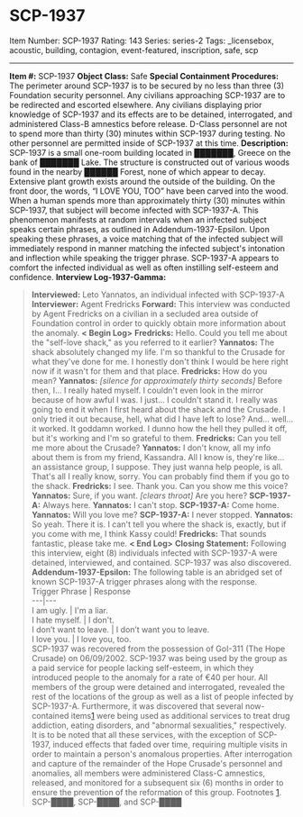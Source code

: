 # SCP-1937
Item Number: SCP-1937
Rating: 143
Series: series-2
Tags: _licensebox, acoustic, building, contagion, event-featured, inscription, safe, scp

---

**Item #:** SCP-1937
**Object Class:** Safe
**Special Containment Procedures:** The perimeter around SCP-1937 is to be secured by no less than three (3) Foundation security personnel. Any civilians approaching SCP-1937 are to be redirected and escorted elsewhere. Any civilians displaying prior knowledge of SCP-1937 and its effects are to be detained, interrogated, and administered Class-B amnestics before release.
D-Class personnel are not to spend more than thirty (30) minutes within SCP-1937 during testing. No other personnel are permitted inside of SCP-1937 at this time.
**Description:** SCP-1937 is a small one-room building located in ███████, Greece on the bank of ███████ Lake. The structure is constructed out of various woods found in the nearby ██████ Forest, none of which appear to decay. Extensive plant growth exists around the outside of the building. On the front door, the words, “I LOVE YOU, TOO” have been carved into the wood.
When a human spends more than approximately thirty (30) minutes within SCP-1937, that subject will become infected with SCP-1937-A. This phenomenon manifests at random intervals when an infected subject speaks certain phrases, as outlined in Addendum-1937-Epsilon. Upon speaking these phrases, a voice matching that of the infected subject will immediately respond in manner matching the infected subject's intonation and inflection while speaking the trigger phrase. SCP-1937-A appears to comfort the infected individual as well as often instilling self-esteem and confidence.
**Interview Log-1937-Gamma:**
> **Interviewed:** Leto Yannatos, an individual infected with SCP-1937-A
> **Interviewer:** Agent Fredricks
> **Forward:** This interview was conducted by Agent Fredricks on a civilian in a secluded area outside of Foundation control in order to quickly obtain more information about the anomaly.
> **< Begin Log>**
> **Fredricks:** Hello. Could you tell me about the "self-love shack," as you referred to it earlier?
> **Yannatos:** The shack absolutely changed my life. I'm so thankful to the Crusade for what they've done for me. I honestly don't think I would be here right now if it wasn't for them and that place.
> **Fredricks:** How do you mean?
> **Yannatos:** _[silence for approximately thirty seconds]_ Before then, I… I really hated myself. I couldn't even look in the mirror because of how awful I was. I just… I couldn't stand it. I really was going to end it when I first heard about the shack and the Crusade. I only tried it out because, hell, what did I have left to lose? And… well… it worked. It goddamn worked. I dunno how the hell they pulled it off, but it's working and I'm so grateful to them.
> **Fredricks:** Can you tell me more about the Crusade?
> **Yannatos:** I don't know, all my info about them is from my friend, Kassandra. All I know is, they're like… an assistance group, I suppose. They just wanna help people, is all. That's all I really know, sorry. You can probably find them if you go to the shack.
> **Fredricks:** I see. Thank you. Can you show me this voice?
> **Yannatos:** Sure, if you want. _[clears throat]_ Are you here?
> **SCP-1937-A:** Always here.
> **Yannatos:** I can't stop.
> **SCP-1937-A:** Come home.
> **Yannatos:** Will you love me?
> **SCP-1937-A:** I never stopped.
> **Yannatos:** So yeah. There it is. I can't tell you where the shack is, exactly, but if you come with me, I think Kassy could!
> **Fredricks:** That sounds fantastic, please take me.
> **< End Log>**
> **Closing Statement:** Following this interview, eight (8) individuals infected with SCP-1937-A were detained, interviewed, and contained. SCP-1937 was also discovered.
**Addendum-1937-Epsilon:** The following table is an abridged set of known SCP-1937-A trigger phrases along with the response.  
Trigger Phrase | Response  
---|---  
I am ugly. | I'm a liar.  
I hate myself. | I don't.  
I don’t want to leave. | I don’t want you to leave.  
I love you. | I love you, too.  
SCP-1937 was recovered from the possession of GoI-311 (The Hope Crusade) on 06/09/2002. SCP-1937 was being used by the group as a paid service for people lacking self-esteem, in which they introduced people to the anomaly for a rate of €40 per hour. All members of the group were detained and interrogated, revealed the rest of the locations of the group as well as a list of people infected by SCP-1937-A. Furthermore, it was discovered that several now-contained items[1](javascript:;) were being used as additional services to treat drug addiction, eating disorders, and "abnormal sexualities," respectively. It is to be noted that all these services, with the exception of SCP-1937, induced effects that faded over time, requiring multiple visits in order to maintain a person's anomalous properties.
After interrogation and capture of the remainder of the Hope Crusade's personnel and anomalies, all members were administered Class-C amnestics, released, and monitored for a subsequent six (6) months in order to ensure the prevention of the reformation of this group.
Footnotes
[1](javascript:;). SCP-████, SCP-████, and SCP-████